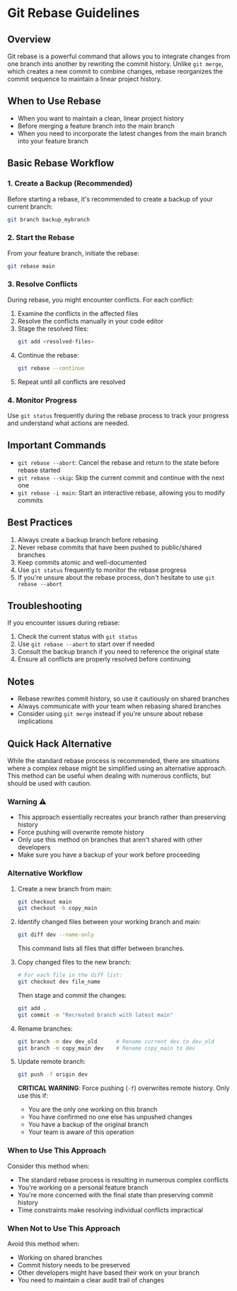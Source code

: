 # Git Rebase Guidelines

## Overview

Git rebase is a powerful command that allows you to integrate changes from one branch into another by rewriting the commit history. Unlike `git merge`, which creates a new commit to combine changes, rebase reorganizes the commit sequence to maintain a linear project history.

## When to Use Rebase

- When you want to maintain a clean, linear project history
- Before merging a feature branch into the main branch
- When you need to incorporate the latest changes from the main branch into your feature branch

## Basic Rebase Workflow

### 1. Create a Backup (Recommended)

Before starting a rebase, it's recommended to create a backup of your current branch:

```bash
git branch backup_mybranch
```

### 2. Start the Rebase

From your feature branch, initiate the rebase:

```bash
git rebase main
```

### 3. Resolve Conflicts

During rebase, you might encounter conflicts. For each conflict:

1. Examine the conflicts in the affected files
2. Resolve the conflicts manually in your code editor
3. Stage the resolved files:
   ```bash
   git add <resolved-files>
   ```
4. Continue the rebase:
   ```bash
   git rebase --continue
   ```
5. Repeat until all conflicts are resolved

### 4. Monitor Progress

Use `git status` frequently during the rebase process to track your progress and understand what actions are needed.

## Important Commands

- `git rebase --abort`: Cancel the rebase and return to the state before rebase started
- `git rebase --skip`: Skip the current commit and continue with the next one
- `git rebase -i main`: Start an interactive rebase, allowing you to modify commits

## Best Practices

1. Always create a backup branch before rebasing
2. Never rebase commits that have been pushed to public/shared branches
3. Keep commits atomic and well-documented
4. Use `git status` frequently to monitor the rebase progress
5. If you're unsure about the rebase process, don't hesitate to use `git rebase --abort`

## Troubleshooting

If you encounter issues during rebase:

1. Check the current status with `git status`
2. Use `git rebase --abort` to start over if needed
3. Consult the backup branch if you need to reference the original state
4. Ensure all conflicts are properly resolved before continuing

## Notes

- Rebase rewrites commit history, so use it cautiously on shared branches
- Always communicate with your team when rebasing shared branches
- Consider using `git merge` instead if you're unsure about rebase implications


## Quick Hack Alternative

While the standard rebase process is recommended, there are situations where a complex rebase might be simplified using an alternative approach. This method can be useful when dealing with numerous conflicts, but should be used with caution.

### Warning ⚠️
- This approach essentially recreates your branch rather than preserving history
- Force pushing will overwrite remote history
- Only use this method on branches that aren't shared with other developers
- Make sure you have a backup of your work before proceeding

### Alternative Workflow

1. Create a new branch from main:
   ```bash
   git checkout main
   git checkout -b copy_main
   ```

2. Identify changed files between your working branch and main:
   ```bash
   git diff dev --name-only
   ```
   This command lists all files that differ between branches.

3. Copy changed files to the new branch:
   ```bash
   # For each file in the diff list:
   git checkout dev file_name
   ```
   Then stage and commit the changes:
   ```bash
   git add .
   git commit -m "Recreated branch with latest main"
   ```

4. Rename branches:
   ```bash
   git branch -m dev dev_old      # Rename current dev to dev_old
   git branch -m copy_main dev    # Rename copy_main to dev
   ```

5. Update remote branch:
   ```bash
   git push -f origin dev
   ```

   **CRITICAL WARNING**: Force pushing (`-f`) overwrites remote history. Only use this if:
   - You are the only one working on this branch
   - You have confirmed no one else has unpushed changes
   - You have a backup of the original branch
   - Your team is aware of this operation

### When to Use This Approach

Consider this method when:
- The standard rebase process is resulting in numerous complex conflicts
- You're working on a personal feature branch
- You're more concerned with the final state than preserving commit history
- Time constraints make resolving individual conflicts impractical

### When Not to Use This Approach

Avoid this method when:
- Working on shared branches
- Commit history needs to be preserved
- Other developers might have based their work on your branch
- You need to maintain a clear audit trail of changes
